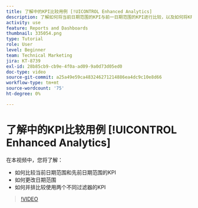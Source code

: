 ```yaml
---
title: 了解中的KPI比较用例 [!UICONTROL Enhanced Analytics]
description: 了解如何将当前日期范围的KPI与前一日期范围的KPI进行比较，以及如何将KPI与两个不同的过滤器进行比较。
activity: use
feature: Reports and Dashboards
thumbnail: 335054.png
type: Tutorial
role: User
level: Beginner
team: Technical Marketing
jira: KT-8739
exl-id: 28b85cb9-cb9e-4f0a-ad09-9a0d73d05ed0
doc-type: video
source-git-commit: a25a49e59ca483246271214886ea4dc9c10e8d66
workflow-type: tm+mt
source-wordcount: '75'
ht-degree: 0%

---
```


# 了解中的KPI比较用例 [!UICONTROL Enhanced Analytics]

在本视频中，您将了解：

* 如何比较当前日期范围和先前日期范围的KPI
* 如何更改日期范围
* 如何并排比较使用两个不同过滤器的KPI

>[!VIDEO](https://video.tv.adobe.com/v/335054/?quality=12&learn=on)
